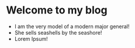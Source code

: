 # Welcome to my blog

* I am the very model of a modern major general!
* She sells seashells by the seashore!
* Lorem Ipsum!
